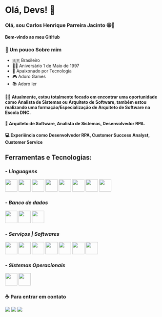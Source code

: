 # Olá, Devs! 🖖

### Olá, sou Carlos Henrique Parreira Jacinto 😁💎

#### Bem-vindo ao meu GitHub

### 👤 Um pouco Sobre mim
- 🇧🇷 Brasileiro
- 👶🏾 Aniversário 1 de Maio de 1997
- 🤖 Apaixonado por Tecnologia
- 🎮 Adoro Games
- 📚 Adoro ler

#### 👊🏾 Atualmente, estou totalmente focado em encontrar uma oportunidade como Analista de Sistemas ou Arquiteto de Software, também estou realizando uma formação/Especialização de Arquiteto de Software na Escola DNC.

#### 💼 Arquiteto de Software, Analista de Sistemas, Desenvolvedor RPA.

#### 💻 Experiência como Desenvolvedor RPA, Customer Success Analyst, Customer Service

## Ferramentas e Tecnologias:

### *_- Linguagens_*

<div>
  <img src="https://cdn.jsdelivr.net/gh/devicons/devicon@latest/icons/typescript/typescript-original.svg" width="40" height="40"/>
 <img src="https://cdn.jsdelivr.net/gh/devicons/devicon@latest/icons/java/java-original-wordmark.svg" width="40" height="40"/>
 <img src="https://cdn.jsdelivr.net/gh/devicons/devicon@latest/icons/python/python-original-wordmark.svg" width="40" height="40"/>
 <img src="https://cdn.jsdelivr.net/gh/devicons/devicon@latest/icons/cplusplus/cplusplus-plain.svg" width="40" height="40"/>
 <img src="https://cdn.jsdelivr.net/gh/devicons/devicon@latest/icons/javascript/javascript-plain.svg" width="40" height="40"/>
  <img src="https://cdn.jsdelivr.net/gh/devicons/devicon@latest/icons/html5/html5-original-wordmark.svg" width="40" height="40"/>
   <img src="https://cdn.jsdelivr.net/gh/devicons/devicon@latest/icons/css3/css3-original-wordmark.svg" width="40" height="40"/>
   <img src="https://cdn.jsdelivr.net/gh/devicons/devicon@latest/icons/visualbasic/visualbasic-plain.svg" width="40" height="40"/>
</div>

### *_- Banco de dados_*

 <div>
   <img src="https://cdn.jsdelivr.net/gh/devicons/devicon@latest/icons/mysql/mysql-original.svg" width="40" height="40"/>
   <img src="https://cdn.jsdelivr.net/gh/devicons/devicon@latest/icons/mongodb/mongodb-original-wordmark.svg" width="40" height="40"/>
   <img src="https://cdn.jsdelivr.net/gh/devicons/devicon@latest/icons/postgresql/postgresql-original-wordmark.svg" width="40" height="40"/>
 </div>

### *_- Serviços | Softwares_*

 <div>
    <img src="https://cdn.jsdelivr.net/gh/devicons/devicon@latest/icons/amazonwebservices/amazonwebservices-original-wordmark.svg" width="40" height="40"/>
    <img src="https://cdn.jsdelivr.net/gh/devicons/devicon@latest/icons/prometheus/prometheus-original-wordmark.svg" width="40" height="40"/>
    <img src="https://cdn.jsdelivr.net/gh/devicons/devicon@latest/icons/grafana/grafana-original-wordmark.svg" width="40" height="40"/>
    <img src="https://cdn.jsdelivr.net/gh/devicons/devicon@latest/icons/docker/docker-original-wordmark.svg" width="40" height="40"/>
    <img src="https://cdn.jsdelivr.net/gh/devicons/devicon@latest/icons/kubernetes/kubernetes-original-wordmark.svg" width="40" height="40"/>
    <img src="https://cdn.jsdelivr.net/gh/devicons/devicon@latest/icons/git/git-original-wordmark.svg" width="40" height="40"/>
    <img src="https://cdn.jsdelivr.net/gh/devicons/devicon@latest/icons/github/github-original-wordmark.svg" width="40" height="40"/>
 </div>

### *_- Sistemas Operacionais_*

 <div>
    <img src="https://cdn.jsdelivr.net/gh/devicons/devicon@latest/icons/linux/linux-original.svg" width="40" height="40"/>
    <img src="https://cdn.jsdelivr.net/gh/devicons/devicon@latest/icons/windows11/windows11-original-wordmark.svg" width="40" height="40"/>
 </div>

### ☕ Para entrar em contato

<div>
 <a href="https://www.linkedin.com/in/carlos-henrique-parreira-jacinto-1962b0179/" target="_blank"><img loading="lazy" src="https://img.shields.io/badge/-LinkedIn-%230077B5?style=for-the-badge&logo=linkedin&logoColor=white" target="_blank"></a>   
 <a href = "mailto:carlo.henrique37@gmail.com" target="_blank"><img loading="lazy" src="https://img.shields.io/badge/Gmail-D14836?style=for-the-badge&logo=gmail&logoColor=white" target="_blank"></a>
 <a href = "https://meuportfoliocarloshenrique.netlify.app/" target="_blank"><img loading="lazy" src="https://img.shields.io/badge/website-000000?style=for-the-badge&logo=About.me&logoColor=white" target="_blank"></a>
</div>
